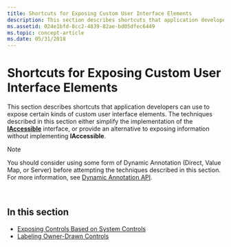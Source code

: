 ```yaml
---
title: Shortcuts for Exposing Custom User Interface Elements
description: This section describes shortcuts that application developers can use to expose certain kinds of custom user interface elements.
ms.assetid: 024e1bfd-8cc2-4839-82ae-bd05dfec6449
ms.topic: concept-article
ms.date: 05/31/2018
---
```


# Shortcuts for Exposing Custom User Interface Elements

This section describes shortcuts that application developers can use to expose certain kinds of custom user interface elements. The techniques described in this section either simplify the implementation of the [**IAccessible**](/windows/desktop/api/oleacc/nn-oleacc-iaccessible) interface, or provide an alternative to exposing information without implementing **IAccessible**.

> [!Note]  
> You should consider using some form of Dynamic Annotation (Direct, Value Map, or Server) before attempting the techniques described in this section. For more information, see [Dynamic Annotation API](dynamic-annotation-api.md).

 

## In this section

-   [Exposing Controls Based on System Controls](exposing-controls-based-on-system-controls.md)
-   [Labeling Owner-Drawn Controls](labeling-owner-drawn-controls.md)

 

 




